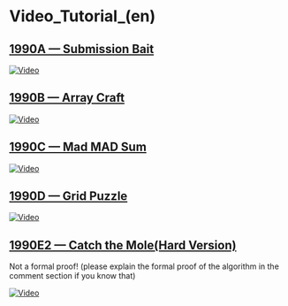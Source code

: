 # Video_Tutorial_(en)

[1990A — Submission Bait](../problems/A._Submission_Bait.md)
------------------------------------------------------------------------

[![Video](https://img.youtube.com/vi/Hz-oGlms8Xo/0.jpg)](https://www.youtube.com/watch?v=Hz-oGlms8Xo)



[1990B — Array Craft](../problems/B._Array_Craft.md)
--------------------------------------------------------------------

[![Video](https://img.youtube.com/vi/Hz-oGlms8Xo/0.jpg)](https://www.youtube.com/watch?v=Hz-oGlms8Xo)



[1990C — Mad MAD Sum](../problems/C._Mad_MAD_Sum.md)
--------------------------------------------------------------------

[![Video](https://img.youtube.com/vi/Hz-oGlms8Xo/0.jpg)](https://www.youtube.com/watch?v=Hz-oGlms8Xo)



[1990D — Grid Puzzle](../problems/D._Grid_Puzzle.md)
--------------------------------------------------------------------

[![Video](https://img.youtube.com/vi/Hz-oGlms8Xo/0.jpg)](https://www.youtube.com/watch?v=Hz-oGlms8Xo)



[1990E2 — Catch the Mole(Hard Version)](../problems/E2._Catch_the_Mole(Hard_Version).md)
---------------------------------------------------------------------------------------

Not a formal proof! (please explain the formal proof of the algorithm in the comment section if you know that)

[![Video](https://img.youtube.com/vi/Hz-oGlms8Xo/0.jpg)](https://www.youtube.com/watch?v=Hz-oGlms8Xo)



